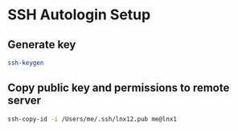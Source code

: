 # SSH Autologin Setup

## Generate key

```bash
ssh-keygen
```

## Copy public key and permissions to remote server

```bash
ssh-copy-id -i /Users/me/.ssh/lnx12.pub me@lnx1
```
